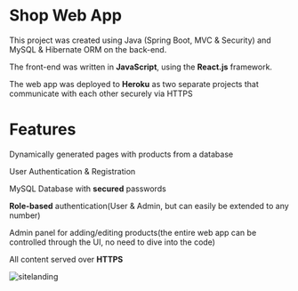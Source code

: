 # Shop Web App
<p>This project was created using Java (Spring Boot, MVC & Security) and MySQL & Hibernate ORM on the back-end. </p>
<p>The front-end was written in <strong>JavaScript</strong>, using the <strong>React.js</strong> framework.</p>
<p>The web app was deployed to <strong>Heroku</strong> as two separate projects that communicate with each other securely via HTTPS</p>

# Features
<p>Dynamically generated pages with products from a database</p>
<p>User Authentication & Registration</p>
<p>MySQL Database with <strong>secured</strong> passwords</p>
<p><strong>Role-based</strong> authentication(User & Admin, but can easily be extended to any number)</p>
<p>Admin panel for adding/editing products(the entire web app can be controlled through the UI, no need to dive into the code)</p>
<p>All content served over <strong>HTTPS</strong></p>

![sitelanding](https://user-images.githubusercontent.com/14853367/105646957-8ba1fe00-5eab-11eb-9a98-06a432759bac.jpg)

